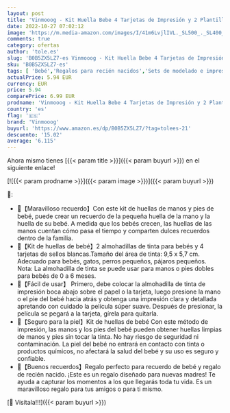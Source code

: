 ```yaml
---
layout: post
title: 'Vinmooog - Kit Huella Bebe 4 Tarjetas de Impresión y 2 Plantillas Kit de Huellas Bebé Pie y Manos Almohadillas de Tinta No Tóxicas No Se Mancha Kit Huella del Mascota Regalos Originales Para Bebes Recien Nacidos'
date: 2022-10-27 07:02:12
image: 'https://m.media-amazon.com/images/I/41m6LvjlIVL._SL500_._SL400_.jpg'
comments: true
category: ofertas
author: 'tole.es'
slug: 'B0B5ZX5LZ7-es Vinmooog - Kit Huella Bebe 4 Tarjetas de Impresión y 2...'
sku: 'B0B5ZX5LZ7-es'
tags: [ 'Bebé','Regalos para recién nacidos','Sets de modelado e impresión','bebe','bebé','vinmooog','🇪🇸', ]
actualPrice: 5.94 EUR
currency: EUR
price: 5.94
comparePrice: 6.99 EUR
prodname: 'Vinmooog - Kit Huella Bebe 4 Tarjetas de Impresión y 2 Plantillas Kit de Huellas Bebé Pie y Manos Almohadillas de Tinta No Tóxicas No Se Mancha Kit Huella del Mascota Regalos Originales Para Bebes Recien Nacidos'
country: 'es'
flag: '🇪🇸'
brand: 'Vinmooog'
buyurl: 'https://www.amazon.es/dp/B0B5ZX5LZ7/?tag=tolees-21'
descuento: '15.02'
average: '6.115'
---
```


Ahora mismo tienes [{{< param title >}}]({{< param buyurl >}}) en el siguiente enlace!

[![{{< param prodname >}}]({{< param image >}})]({{< param buyurl >}})

🔎:

- 👣【Maravilloso recuerdo】Con este kit de huellas de manos y pies de bebé, puede crear un recuerdo de la pequeña huella de la mano y la huella de su bebé. A medida que los bebés crecen, las huellas de las manos cuentan cómo pasa el tiempo y comparten dulces recuerdos dentro de la familia.
- 👣【Kit de huellas de bebé】2 almohadillas de tinta para bebés y 4 tarjetas de sellos blancas.Tamaño del área de tinta: 9,5 x 5,7 cm. Adecuado para bebés, gatos, perros pequeños, pájaros pequeños. Nota: La almohadilla de tinta se puede usar para manos o pies dobles para bebés de 0 a 6 meses.
- 👣【Fácil de usar】 Primero, debe colocar la almohadilla de tinta de impresión boca abajo sobre el papel o la tarjeta, luego presione la mano o el pie del bebé hacia atrás y obtenga una impresión clara y detallada apretando con cuidado la película súper suave. Después de presionar, la película se pegará a la tarjeta, gírela para quitarla.
- 👣【Seguro para la piel】Kit de huellas de bebé Con este método de impresión, las manos y los pies del bebé pueden obtener huellas limpias de manos y pies sin tocar la tinta. No hay riesgo de seguridad ni contaminación. La piel del bebé no entrará en contacto con tinta o productos químicos, no afectará la salud del bebé y su uso es seguro y confiable.
- 👣【Buenos recuerdos】Regalo perfecto para recuerdo de bebé y regalo de recién nacido. ¡Este es un regalo diseñado para nuevas madres! Te ayuda a capturar los momentos a los que llegarás toda tu vida. Es un maravilloso regalo para tus amigos o para ti mismo.

[🛒 Visítala!!!]({{< param buyurl >}})
